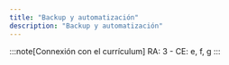 ```yaml
---
title: "Backup y automatización"
description: "Backup y automatización"
---
```


:::note[Connexión con el currículum]
RA: 3 - CE: e, f, g
:::
